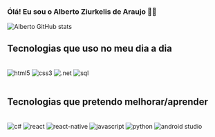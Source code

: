 ### Ólá! Eu sou o Alberto Ziurkelis de Araujo 👋🎉

![Alberto GitHub stats](https://github-readme-stats.vercel.app/api?username=AlbertZiurk&show_icons=true&theme=dark)

## Tecnologias que uso no meu dia a dia
<div style="display: inline_block"><br/>
  <img align= "center" alt="html5" src="https://img.shields.io/badge/HTML5-E34F26?style=for-the-badge&logo=html5&logoColor=white"/>
  <img align= "center" alt="css3" src="https://img.shields.io/badge/CSS3-1572B6?style=for-the-badge&logo=css3&logoColor=white"/>
  <img align= "center" alt=".net" src="https://img.shields.io/badge/.NET-5C2D91?style=for-the-badge&logo=.net&logoColor=white"/>
  <img align= "center" alt="sql" src="https://img.shields.io/badge/Microsoft_SQL_Server-CC2927?style=for-the-badge&logo=microsoft-sql-server&logoColor=white"/>
</div><br/>

## Tecnologias que pretendo melhorar/aprender
<div style="display: inline_block"><br/>
    <img align= "center" alt="c#" src="https://img.shields.io/badge/C%23-239120?style=for-the-badge&logo=c-sharp&logoColor=white"/>
    <img align= "center" alt="react" src="https://img.shields.io/badge/React-20232A?style=for-the-badge&logo=react&logoColor=61DAFB"/>
    <img align= "center" alt="react-native" src="https://img.shields.io/badge/React_Native-20232A?style=for-the-badge&logo=react&logoColor=61DAFB"/>
    <img align= "center" alt="javascript" src="https://img.shields.io/badge/JavaScript-F7DF1E?style=for-the-badge&logo=javascript&logoColor=black"/>
    <img align= "center" alt="python" src="https://img.shields.io/badge/Python-14354C?style=for-the-badge&logo=python&logoColor=white"/>
    <img align= "center" alt="android studio" src="https://img.shields.io/badge/android%20studio-346ac1?style=for-the-badge&logo=android%20studio&logoColor=white"/>
</div>
